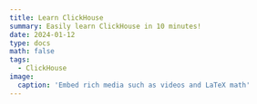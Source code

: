 ```yaml
---
title: Learn ClickHouse
summary: Easily learn ClickHouse in 10 minutes!
date: 2024-01-12
type: docs
math: false
tags:
  - ClickHouse
image:
  caption: 'Embed rich media such as videos and LaTeX math'
---
```



